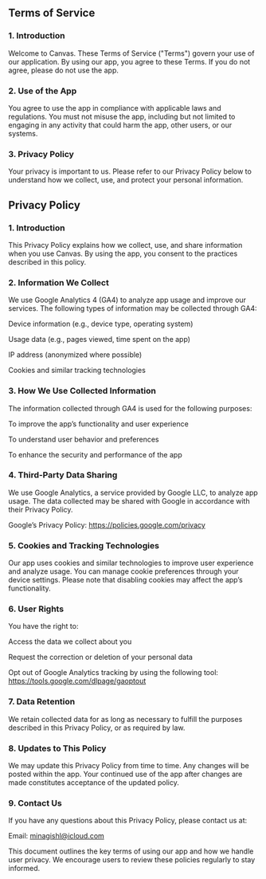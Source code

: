 ## Terms of Service

### 1. Introduction

Welcome to Canvas. These Terms of Service ("Terms") govern your use of our application. By using our app, you agree to these Terms. If you do not agree, please do not use the app.

### 2. Use of the App

You agree to use the app in compliance with applicable laws and regulations. You must not misuse the app, including but not limited to engaging in any activity that could harm the app, other users, or our systems.

### 3. Privacy Policy

Your privacy is important to us. Please refer to our Privacy Policy below to understand how we collect, use, and protect your personal information.

## Privacy Policy

### 1. Introduction

This Privacy Policy explains how we collect, use, and share information when you use Canvas. By using the app, you consent to the practices described in this policy.

### 2. Information We Collect

We use Google Analytics 4 (GA4) to analyze app usage and improve our services. The following types of information may be collected through GA4:

Device information (e.g., device type, operating system)

Usage data (e.g., pages viewed, time spent on the app)

IP address (anonymized where possible)

Cookies and similar tracking technologies

### 3. How We Use Collected Information

The information collected through GA4 is used for the following purposes:

To improve the app’s functionality and user experience

To understand user behavior and preferences

To enhance the security and performance of the app

### 4. Third-Party Data Sharing

We use Google Analytics, a service provided by Google LLC, to analyze app usage. The data collected may be shared with Google in accordance with their Privacy Policy.

Google’s Privacy Policy: https://policies.google.com/privacy

### 5. Cookies and Tracking Technologies

Our app uses cookies and similar technologies to improve user experience and analyze usage. You can manage cookie preferences through your device settings. Please note that disabling cookies may affect the app’s functionality.

### 6. User Rights

You have the right to:

Access the data we collect about you

Request the correction or deletion of your personal data

Opt out of Google Analytics tracking by using the following tool: https://tools.google.com/dlpage/gaoptout

### 7. Data Retention

We retain collected data for as long as necessary to fulfill the purposes described in this Privacy Policy, or as required by law.

### 8. Updates to This Policy

We may update this Privacy Policy from time to time. Any changes will be posted within the app. Your continued use of the app after changes are made constitutes acceptance of the updated policy.

### 9. Contact Us

If you have any questions about this Privacy Policy, please contact us at:

Email: minagishl@icloud.com

This document outlines the key terms of using our app and how we handle user privacy. We encourage users to review these policies regularly to stay informed.

